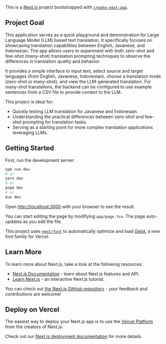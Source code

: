 This is a [Next.js](https://nextjs.org) project bootstrapped with [`create-next-app`](https://nextjs.org/docs/app/api-reference/cli/create-next-app).

## Project Goal

This application serves as a quick playground and demonstration for Large Language Model (LLM) based text translation. It specifically focuses on showcasing translation capabilities between English, Javanese, and Indonesian. The app allows users to experiment with both zero-shot and few-shot (many-shot) translation prompting techniques to observe the differences in translation quality and behavior.

It provides a simple interface to input text, select source and target languages (from English, Javanese, Indonesian), choose a translation mode (zero-shot or many-shot), and view the LLM-generated translation. For many-shot translations, the backend can be configured to use example sentences from a CSV file to provide context to the LLM.

This project is ideal for:
- Quickly testing LLM translation for Javanese and Indonesian.
- Understanding the practical differences between zero-shot and few-shot prompting for translation tasks.
- Serving as a starting point for more complex translation applications leveraging LLMs.

## Getting Started

First, run the development server:

```bash
npm run dev
# or
yarn dev
# or
pnpm dev
# or
bun dev
```

Open [http://localhost:3000](http://localhost:3000) with your browser to see the result.

You can start editing the page by modifying `app/page.tsx`. The page auto-updates as you edit the file.

This project uses [`next/font`](https://nextjs.org/docs/app/building-your-application/optimizing/fonts) to automatically optimize and load [Geist](https://vercel.com/font), a new font family for Vercel.

## Learn More

To learn more about Next.js, take a look at the following resources:

- [Next.js Documentation](https://nextjs.org/docs) - learn about Next.js features and API.
- [Learn Next.js](https://nextjs.org/learn) - an interactive Next.js tutorial.

You can check out [the Next.js GitHub repository](https://github.com/vercel/next.js) - your feedback and contributions are welcome!

## Deploy on Vercel

The easiest way to deploy your Next.js app is to use the [Vercel Platform](https://vercel.com/new?utm_medium=default-template&filter=next.js&utm_source=create-next-app&utm_campaign=create-next-app-readme) from the creators of Next.js.

Check out our [Next.js deployment documentation](https://nextjs.org/docs/app/building-your-application/deploying) for more details.

